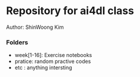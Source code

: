 # Repository for ai4dl class

Author: ShinWoong Kim

### Folders
- week[1-16]: Exercise notebooks
- pratice: random practive codes
- etc : anything intersting
